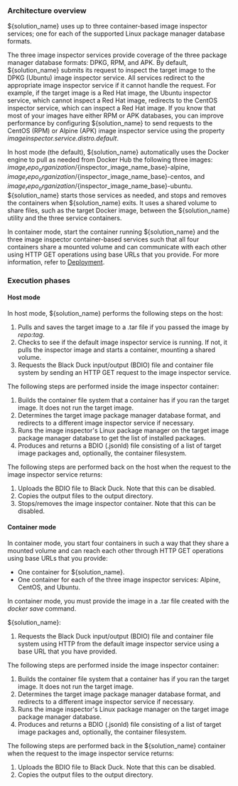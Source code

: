 ### Architecture overview

${solution_name} uses up to three container-based image inspector services; 
one for each of the supported Linux package manager database formats.

The three image inspector services provide coverage of the three package manager database formats: DPKG, RPM, and APK.
By default, ${solution_name} submits its request to inspect the target image to the DPKG (Ubuntu) image inspector service. All services 
redirect to the appropriate image inspector service if it cannot handle the request. For example,
if the target image is a Red Hat image, the Ubuntu inspector service, which cannot inspect a Red Hat image, 
redirects to the CentOS inspector
service, which can inspect a Red Hat image. If you know
that most of your images have either RPM or APK databases, you can improve performance by configuring
${solution_name} to send requests to the CentOS (RPM) or Alpine (APK) image inspector service using
the property *imageinspector.service.distro.default*.

In host mode (the default), ${solution_name} automatically uses the Docker engine to pull as
needed from Docker Hub
the following three images: ${image_repo_organization}/${inspector_image_name_base}-alpine, 
${image_repo_organization}/${inspector_image_name_base}-centos, and ${image_repo_organization}/${inspector_image_name_base}-ubuntu.
${solution_name} starts those services as needed,
and stops and removes the containers when ${solution_name} exits. It uses a shared volume to share files, such as the target Docker image,
between the ${solution_name} utility and the three service containers.

In container mode, start the container running ${solution_name} and the three image inspector container-based services such that
all four containers share a mounted volume and can communicate with each other using HTTP GET operations using base URLs that you provide.
For more information, refer to [Deployment](deployment.md).

### Execution phases

#### Host mode

In host mode, ${solution_name} performs the following steps on the host:

1. Pulls and saves the target image to a .tar file if you passed the image by *repo:tag*.
2. Checks to see if the default image inspector service is running. If not, it pulls the inspector image and
starts a container, mounting a shared volume.
3. Requests the Black Duck input/output (BDIO) file and container file system by sending an HTTP GET request to the image inspector service.

The following steps are performed inside the image inspector container:

1. Builds the container file system that a container has if you ran the target image. It does not run the target image.
2. Determines the target image package manager database format, and redirects to a different image inspector service if necessary.
3. Runs the image inspector's Linux package manager on the target image package manager database to get the list of
installed packages.
4. Produces and returns a BDIO (.jsonld) file consisting of a list of target image packages and, optionally, the container filesystem.

The following steps are performed back on the host when the request to the image inspector service returns:

1. Uploads the BDIO file to Black Duck.  Note that this can be disabled.
2. Copies the output files to the output directory.
3. Stops/removes the image inspector container.  Note that this can be disabled.

#### Container mode

In container mode, you start four containers in such a way that they share a mounted volume and can reach each other through HTTP GET operations using
base URLs that you provide:

* One container for ${solution_name}.
* One container for each of the three image inspector services: Alpine, CentOS, and Ubuntu.

In container mode, you must provide the image in a .tar file created with the *docker save* command.

${solution_name}:

1. Requests the Black Duck input/output (BDIO) file and container file system using HTTP from the default image inspector service using a 
base URL that you have provided.

The following steps are performed inside the image inspector container:

1. Builds the container file system that a container has if you ran the target image. It does not run the target image.
2. Determines the target image package manager database format, and redirects to a different image inspector service if necessary.
3. Runs the image inspector's Linux package manager on the target image package manager database.
4. Produces and returns a BDIO (.jsonld) file consisting of a list of target image packages and, optionally, the container filesystem.

The following steps are performed back in the ${solution_name} container when the request to the image inspector service returns:

1. Uploads the BDIO file to Black Duck. Note that this can be disabled.
2. Copies the output files to the output directory.

